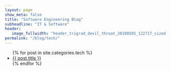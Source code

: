 ```yaml
---
layout: page
show_meta: false
title: "Software Engineering Blog"
subheadline: "IT & Software"
header:
   image_fullwidth: "header_trigrad_devil_throat_20190505_122717_sized.jpg"
permalink: "/blog/tech/"
---
```

<ul>
    {% for post in site.categories.tech %}
    <li><a href="{{ site.url }}{{ site.baseurl }}{{ post.url }}">{{ post.title }}</a></li>
    {% endfor %}
</ul>